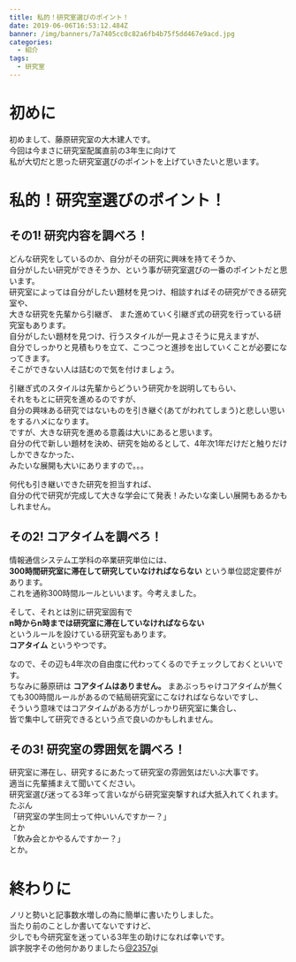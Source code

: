 ```yaml
---
title: 私的！研究室選びのポイント！
date: 2019-06-06T16:53:12.484Z
banner: /img/banners/7a7405cc0c82a6fb4b75f5dd467e9acd.jpg
categories:
  - 紹介
tags:
  - 研究室
---
```

# 初めに
初めまして、藤原研究室の大木建人です。  
今回は今まさに研究室配属直前の3年生に向けて  
私が大切だと思った研究室選びのポイントを上げていきたいと思います。

# 私的！研究室選びのポイント！<br>
## その1! 研究内容を調べろ！
どんな研究をしているのか、自分がその研究に興味を持てそうか、  
自分がしたい研究ができそうか、という事が研究室選びの一番のポイントだと思います。  
研究室によっては自分がしたい題材を見つけ、相談すればその研究ができる研究室や、  
大きな研究を先輩から引継ぎ、
また進めていく引継ぎ式の研究を行っている研究室もあります。  
自分がしたい題材を見つけ、行うスタイルが一見よさそうに見えますが、  
自分でしっかりと見積もりを立て、こつこつと進捗を出していくことが必要になってきます。  
そこができない人は詰むので気を付けましょう。  

引継ぎ式のスタイルは先輩からどういう研究かを説明してもらい、  
それをもとに研究を進めるのですが、  
自分の興味ある研究ではないものを引き継ぐ\(あてがわれてしまう\)と悲しい思いをするハメになります。  
ですが、大きな研究を進める意義は大いにあると思います。  
自分の代で新しい題材を決め、研究を始めるとして、4年次1年だけだと触りだけしかできなかった、  
みたいな展開も大いにありますので。。。  

何代も引き継いできた研究を担当すれば、  
自分の代で研究が完成して大きな学会にて発表！みたいな楽しい展開もあるかもしれません。  


## その2! コアタイムを調べろ！
情報通信システム工学科の卒業研究単位には、  
**300時間研究室に滞在して研究していなければならない** という単位認定要件があります。  
これを通称300時間ルールといいます。今考えました。  

そして、それとは別に研究室固有で  
**n時からn時までは研究室に滞在していなければならない**  
というルールを設けている研究室もあります。  
**コアタイム** というやつです。  
  
なので、その辺も4年次の自由度に代わってくるのでチェックしておくといいです。  
ちなみに藤原研は **コアタイムはありません。**
まあぶっちゃけコアタイムが無くても300時間ルールがあるので結局研究室にこなければならないですし、  
そういう意味ではコアタイムがある方がしっかり研究室に集合し、  
皆で集中して研究できるという点で良いのかもしれません。  


## その3! 研究室の雰囲気を調べろ！
研究室に滞在し、研究するにあたって研究室の雰囲気はだいぶ大事です。  
適当に先輩捕まえて聞いてください。  
研究室選び迷ってる3年って言いながら研究室突撃すれば大抵入れてくれます。たぶん   
「研究室の学生同士って仲いいんですかー？」  
とか  
「飲み会とかやるんですかー？」  
とか。

# 終わりに
ノリと勢いと記事数水増しの為に簡単に書いたりしました。  
当たり前のことしか書いてないですけど、  
少しでも今研究室を迷っている3年生の助けになれば幸いです。  
誤字脱字その他何かありましたら[@2357gi](https://twitter.com/2357gi)



